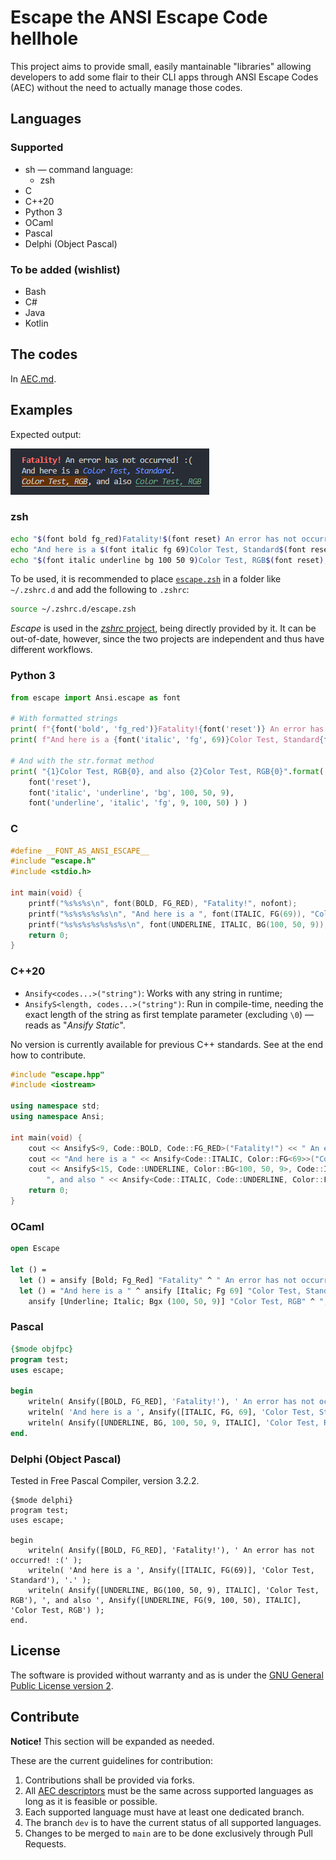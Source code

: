 # Escape the ANSI Escape Code hellhole

This project aims to provide small, easily mantainable "libraries" allowing developers to add some flair to their CLI apps through ANSI Escape Codes (AEC) without the need to actually manage those codes.

## Languages
### Supported

  * sh &mdash; command language:
    * zsh
  * C
  * C++20
  * Python 3
  * OCaml
  * Pascal
  * Delphi (Object Pascal)

### To be added (wishlist)

  * Bash
  * C#
  * Java
  * Kotlin

## The codes

In [AEC.md](AEC.md).


## Examples

Expected output:

![Expected output](doc/img/expected_output.png)

### zsh

```sh
echo "$(font bold fg_red)Fatality!$(font reset) An error has not occurred :("
echo "And here is a $(font italic fg 69)Color Test, Standard$(font reset)."
echo "$(font italic underline bg 100 50 9)Color Test, RGB$(font reset), and also $(font underline italic fg 9 100 50)Color Test, RGB$(font reset)"
```

To be used, it is recommended to place [`escape.zsh`](sh/zsh/escape.zsh) in a folder like `~/.zshrc.d` and add the following to `.zshrc`:

```sh
source ~/.zshrc.d/escape.zsh
```

*Escape* is used in the [*zshrc* project](https://github.com/ibnunes/zshrc), being directly provided by it. It can be out-of-date, however, since the two projects are independent and thus have different workflows.


### Python 3

```python
from escape import Ansi.escape as font

# With formatted strings
print( f"{font('bold', 'fg_red')}Fatality!{font('reset')} An error has not occurred :(" )
print( f"And here is a {font('italic', 'fg', 69)}Color Test, Standard{font('reset')}." )

# And with the str.format method
print( "{1}Color Test, RGB{0}, and also {2}Color Test, RGB{0}".format(    \
    font('reset'),                                                        \
    font('italic', 'underline', 'bg', 100, 50, 9),                        \
    font('underline', 'italic', 'fg', 9, 100, 50) ) )
```


### C

```c
#define __FONT_AS_ANSI_ESCAPE__
#include "escape.h"
#include <stdio.h>

int main(void) {
    printf("%s%s%s\n", font(BOLD, FG_RED), "Fatality!", nofont);
    printf("%s%s%s%s%s\n", "And here is a ", font(ITALIC, FG(69)), "Color Test, Standard", nofont, ".");
    printf("%s%s%s%s%s%s%s\n", font(UNDERLINE, ITALIC, BG(100, 50, 9)), "Color Test, RGB", nofont, ", and also ", font(ITALIC, FG(9, 100, 50), ITALIC), "Color Test, RGB", nofont);
    return 0;
}
```


### C++20

  * `Ansify<codes...>("string")`: Works with any string in runtime;
  * `AnsifyS<length, codes...>("string")`: Run in compile-time, needing the exact length of the string as first template parameter (excluding `\0`) &mdash; reads as "*Ansify Static*".

No version is currently available for previous C++ standards. See at the end how to contribute.

```cpp
#include "escape.hpp"
#include <iostream>

using namespace std;
using namespace Ansi;

int main(void) {
    cout << AnsifyS<9, Code::BOLD, Code::FG_RED>("Fatality!") << " An error has not occurred :(" << endl;
    cout << "And here is a " << Ansify<Code::ITALIC, Color::FG<69>>("Color Test, Standard") << "." << endl;
    cout << AnsifyS<15, Code::UNDERLINE, Color::BG<100, 50, 9>, Code::ITALIC>("Color Test, RGB") <<
        ", and also " << Ansify<Code::ITALIC, Code::UNDERLINE, Color::FG<9, 100, 5>>("Color Test, RGB") << endl;
    return 0;
}
```


### OCaml

```ocaml
open Escape

let () =
  let () = ansify [Bold; Fg_Red] "Fatality" ^ " An error has not occurred :(" |> print_endline in
  let () = "And here is a " ^ ansify [Italic; Fg 69] "Color Test, Standard" ^ "." |> print_endline in
    ansify [Underline; Italic; Bgx (100, 50, 9)] "Color Test, RGB" ^ ", and also " ^ ansify [Fgx (9, 100, 50); Underline; Italic] "Color Test, RGB" |> print_endline
```



### Pascal

```pascal
{$mode objfpc}
program test;
uses escape;

begin
    writeln( Ansify([BOLD, FG_RED], 'Fatality!'), ' An error has not occurred! :(' );
    writeln( 'And here is a ', Ansify([ITALIC, FG, 69], 'Color Test, Standard'), '.' );
    writeln( Ansify([UNDERLINE, BG, 100, 50, 9, ITALIC], 'Color Test, RGB'), ', and also ', Ansify([UNDERLINE, FG, 9, 100, 50, ITALIC], 'Color Test, RGB') );
end.
```


### Delphi (Object Pascal)

Tested in Free Pascal Compiler, version 3.2.2.
```delphi
{$mode delphi}
program test;
uses escape;

begin
    writeln( Ansify([BOLD, FG_RED], 'Fatality!'), ' An error has not occurred! :(' );
    writeln( 'And here is a ', Ansify([ITALIC, FG(69)], 'Color Test, Standard'), '.' );
    writeln( Ansify([UNDERLINE, BG(100, 50, 9), ITALIC], 'Color Test, RGB'), ', and also ', Ansify([UNDERLINE, FG(9, 100, 50), ITALIC], 'Color Test, RGB') );
end.
```



## License

The software is provided without warranty and as is under the [GNU General Public License version 2](LICENSE.md).


## Contribute

**Notice!** This section will be expanded as needed.

These are the current guidelines for contribution:

  1. Contributions shall be provided via forks.
  2. All [AEC descriptors](AEC.md) must be the same across supported languages as long as it is feasible or possible.
  3. Each supported language must have at least one dedicated branch.
  4. The branch `dev` is to have the current status of all supported languages.
  5. Changes to be merged to `main` are to be done exclusively through Pull Requests.
